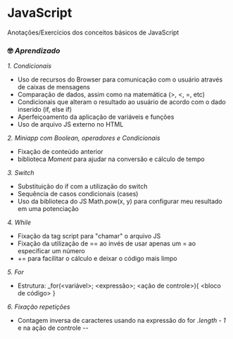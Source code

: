 # JavaScript
 Anotações/Exercícios dos conceitos básicos de JavaScript

### 🤓 _**Aprendizado**_ 

_1. Condicionais_
 - Uso de recursos do Browser para comunicação com o usuário através de caixas de mensagens
 - Comparação de dados, assim como na matemática (>, <, =, etc)
 - Condicionais que alteram o resultado ao usuário de acordo com o dado inserido (if, else if)
 - Aperfeiçoamento da aplicação de variáveis e funções
 - Uso de arquivo JS externo no HTML

_2. Miniapp com Boolean, operadores e Condicionais_
 - Fixação de conteúdo anterior
 - biblioteca _Moment_ para ajudar na conversão e cálculo de tempo

_3. Switch_
 - Substituição do if com a utilização do switch
 - Sequência de casos condicionais (cases)
 - Uso da biblioteca do JS Math.pow(x, y) para configurar meu resultado em uma potenciação

_4. While_
 - Fixação da tag script para "chamar" o arquivo JS
 - Fixação da utilização de == ao invés de usar apenas um = ao especificar um número
 - += para facilitar o cálculo e deixar o código mais limpo

_5. For_
 - Estrutura: _for(<variável>; <expressão>; <ação de controle>){
                  <bloco de código>
                  }

_6. Fixação repetições_
 - Contagem inversa de caracteres usando na expressão do for _.length - 1_ e na ação de controle _--_
